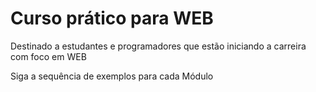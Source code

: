 # Curso prático para WEB
Destinado a estudantes e programadores que estão iniciando a carreira com foco em WEB

Siga a sequência de exemplos para cada Módulo
